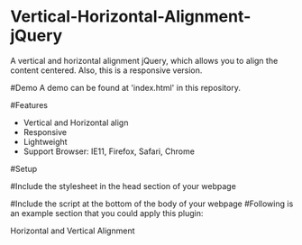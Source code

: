 # Vertical-Horizontal-Alignment-jQuery
A vertical and horizontal alignment jQuery, which allows you to align
the content centered. Also, this is a responsive version.

#Demo
A demo can be found at 'index.html' in this repository.

#Features
- Vertical and Horizontal align
- Responsive
- Lightweight
- Support Browser: IE11, Firefox, Safari, Chrome

#Setup

#Include the stylesheet in the head section of your webpage
    <link href="css/styles.css" rel="stylesheet" type="text/css" />
    <link href="css/bootstrap.min.css" rel="stylesheet" type="text/css" />  

#Include the script at the bottom of the body of your webpage
    <script type="text/javascript" src="js/jquery-2.1.4.js"></script>
    <script type="text/javascript" src="js/scripts.js"></script>
#Following is an example section that you could apply this plugin:
    <div id="Vertical" class="col-md-10 col-sm-8 col-xs-8">
        <div class="align-center VerticalWords">Horizontal and Vertical Alignment</div>
    </div>
